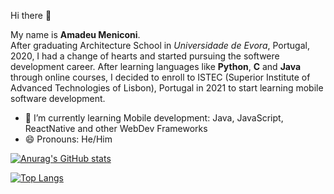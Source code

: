 Hi there 👋

My name is <strong>Amadeu Meniconi</strong>. <br>
After graduating Architecture School in <em>Universidade de Evora</em>, Portugal, 2020, I had a change of hearts and started pursuing the softwere development career.
After learning languages like <strong>Python</strong>, <strong>C</strong> and <strong>Java</strong> through online courses, I decided to enroll to ISTEC (Superior Institute of Advanced Technologies of Lisbon), Portugal in 2021 to start learning mobile software development.

- 🌱 I’m currently learning Mobile development: Java, JavaScript, ReactNative and other WebDev Frameworks
- 😄 Pronouns: He/Him

[![Anurag's GitHub stats](https://github-readme-stats.vercel.app/api?username=AmadeuGMeniconi&bg_color=283733&border_color=365D3E&text_color=AEBAC7&show_icons=true&icon_color=365D3E&title_color=AEBAC7&text_bold=false&card_width=1050)](https://github.com/anuraghazra/github-readme-stats)

[![Top Langs](https://github-readme-stats.vercel.app/api/top-langs/?username=AmadeuGMeniconi&bg_color=283733&border_color=365D3E&text_color=AEBAC7&title_color=AEBAC7&card_width=1050&langs_count=10&layout=compact)](https://github.com/anuraghazra/github-readme-stats)

